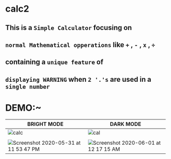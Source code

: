 # calc2
## This is a `Simple Calculator` focusing on
## `normal Mathematical opperations` like ` + ` , ` - ` , ` x ` , ` ÷ `
## containing a `unique feature` of
## `displaying WARNING` when `2 '.'s` are used in a `single number`

# DEMO:~
 |            BRIGHT MODE         |              DARK MODE      |
 |--------------------------------|-----------------------------|
 |![calc](https://user-images.githubusercontent.com/56549294/83360232-605b2380-a39d-11ea-812a-626cf5b536df.gif)|![cal](https://user-images.githubusercontent.com/56549294/83360485-4d495300-a39f-11ea-9558-7a2d424bdd44.gif)|
|||
|![Screenshot 2020-05-31 at 11 53 47 PM](https://user-images.githubusercontent.com/56549294/83360230-5b966f80-a39d-11ea-9366-e61c5c877b88.png)|![Screenshot 2020-06-01 at 12 17 15 AM](https://user-images.githubusercontent.com/56549294/83360233-63561400-a39d-11ea-9281-43fe0bc09620.png)|
